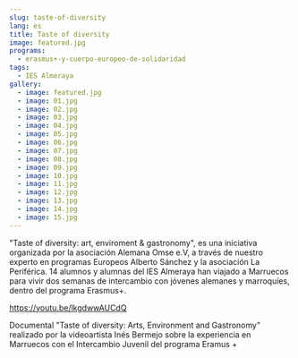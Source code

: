 ```yaml
---
slug: taste-of-diversity
lang: es
title: Taste of diversity
image: featured.jpg
programs:
  - erasmus+-y-cuerpo-europeo-de-solidaridad
tags:
  - IES Almeraya
gallery:
  - image: featured.jpg
  - image: 01.jpg
  - image: 02.jpg
  - image: 03.jpg
  - image: 04.jpg
  - image: 05.jpg
  - image: 06.jpg
  - image: 07.jpg
  - image: 08.jpg
  - image: 09.jpg
  - image: 10.jpg
  - image: 11.jpg
  - image: 12.jpg
  - image: 13.jpg
  - image: 14.jpg
  - image: 15.jpg
---
```


"Taste of diversity: art, enviroment & gastronomy", es una iniciativa organizada
por la asociación Alemana Omse e.V, a través de nuestro experto en programas
Europeos Alberto Sánchez y la asociación La Periférica. 14 alumnos y alumnas del
IES Almeraya han viajado a Marruecos para vivir dos semanas de intercambio con
jóvenes alemanes y marroquíes, dentro del programa Erasmus+.

https://youtu.be/lkgdwwAUCdQ

Documental "Taste of diversity: Arts, Environment and Gastronomy" realizado por
la videoartista Inés Bermejo sobre la experiencia en Marruecos con el
Intercambio Juvenil del programa Eramus +
